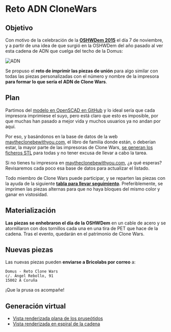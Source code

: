 # Reto ADN CloneWars

## Objetivo

Con motivo de la celebración de la [__OSHWDem 2015__][1] el día 7 de noviembre, y a partir de una idea de que surgió en la OSHWDem del año pasado al ver esta cadena de ADN que cuelga del techo de la Domus:

![ADN](https://scontent-mad1-1.xx.fbcdn.net/hphotos-xpt1/t31.0-8/12141113_963354940404606_7521211884426296075_o.jpg)

Se propuso el __reto de imprimir las piezas de unión__ para algo similar con todas las piezas personalizadas con el número y nombre de la impresora __para formar lo que sería el ADN de Clone Wars__.

## Plan

Partimos del [modelo en OpenSCAD en GitHub][2] y lo ideal sería que cada impresora imprimiese el suyo, pero está claro que esto es imposible, por que muchas han pasado a mejor vida y muchos usuarios ya no andan por aquí.

Por eso, y basándonos en la base de datos de la web [maytheclonebewithyou.com][3], el libro de familia donde están, o deberían estar, la mayor parte de las impresoras de Clone Wars, [se generan los ficheros STL][STL01] para todas y no tener excusa de llevar a cabo la tarea.

Si no tienes tu impresora en [maytheclonebewithyou.com][3], ¿a qué esperas? Revisaremos cada poco esa base de datos para actualizar el listado.

Todo miembro de Clone Wars puede participar, y se reparten las piezas con la ayuda de la siguiente [__tabla para llevar seguimiento__][4]. Preferiblemente, se imprimen las piezas alternas para que no haya bloques del mismo color y ganar en vistosidad.

## Materialización

__Las piezas se enhebraron el día de la OSHWDem__ en un cable de acero y se atornillaron con dos tornillos cada una en una tira de PET que hace de la cadena. Tras el evento, quedarán en el patrimonio de Clone Wars.

## Nuevas piezas

Las nuevas piezas pueden __enviarse a Bricolabs por correo__ a: 

    Domus - Reto Clone Wars
    c/. Ángel Rebollo, 91
    15002 A Coruña

¡Que la prusa os acompañe!

## Generación virtual

  - [Vista renderizada plana de los pruseótidos][REN01]
  - [Vista renderizada en espiral de la cadena][REN02]


<!-- links -->
[1]: http://oshwdem.org
[2]: https://github.com/brico-labs/RetoADNCloneWars
[3]: http://maytheclonebewithyou.com
[4]: https://docs.google.com/spreadsheets/d/1CEc78IfhfzFyl3C44KGNHMy91A-xR38lpYUZox4AY-k/edit?usp=sharing
[REN01]: http://brico-labs.github.io/RetoADNCloneWars/image_render/ADN_odd.html
[REN02]: http://brico-labs.github.io/RetoADNCloneWars/image_render/ADN_3d_even.html
[STL01]: https://github.com/brico-labs/RetoADNCloneWars/tree/master/stl
